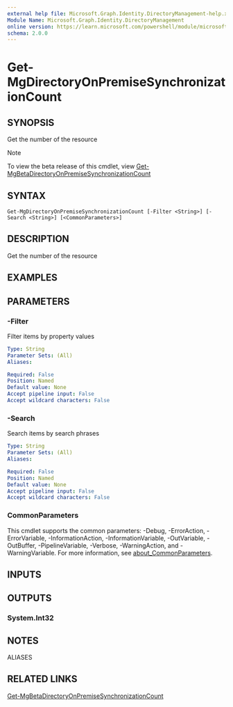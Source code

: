 ```yaml
---
external help file: Microsoft.Graph.Identity.DirectoryManagement-help.xml
Module Name: Microsoft.Graph.Identity.DirectoryManagement
online version: https://learn.microsoft.com/powershell/module/microsoft.graph.identity.directorymanagement/get-mgdirectoryonpremisesynchronizationcount
schema: 2.0.0
---
```


# Get-MgDirectoryOnPremiseSynchronizationCount

## SYNOPSIS
Get the number of the resource

> [!NOTE]
> To view the beta release of this cmdlet, view [Get-MgBetaDirectoryOnPremiseSynchronizationCount](/powershell/module/Microsoft.Graph.Beta.Identity.DirectoryManagement/Get-MgBetaDirectoryOnPremiseSynchronizationCount?view=graph-powershell-beta)

## SYNTAX

```
Get-MgDirectoryOnPremiseSynchronizationCount [-Filter <String>] [-Search <String>] [<CommonParameters>]
```

## DESCRIPTION
Get the number of the resource

## EXAMPLES

## PARAMETERS

### -Filter
Filter items by property values

```yaml
Type: String
Parameter Sets: (All)
Aliases:

Required: False
Position: Named
Default value: None
Accept pipeline input: False
Accept wildcard characters: False
```

### -Search
Search items by search phrases

```yaml
Type: String
Parameter Sets: (All)
Aliases:

Required: False
Position: Named
Default value: None
Accept pipeline input: False
Accept wildcard characters: False
```

### CommonParameters
This cmdlet supports the common parameters: -Debug, -ErrorAction, -ErrorVariable, -InformationAction, -InformationVariable, -OutVariable, -OutBuffer, -PipelineVariable, -Verbose, -WarningAction, and -WarningVariable. For more information, see [about_CommonParameters](http://go.microsoft.com/fwlink/?LinkID=113216).

## INPUTS

## OUTPUTS

### System.Int32
## NOTES

ALIASES

## RELATED LINKS

[Get-MgBetaDirectoryOnPremiseSynchronizationCount](/powershell/module/Microsoft.Graph.Beta.Identity.DirectoryManagement/Get-MgBetaDirectoryOnPremiseSynchronizationCount?view=graph-powershell-beta)


